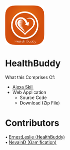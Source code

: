 <a href="https://github.com/ErnestLeslie/HealthBuddy/"><img src = "https://raw.githubusercontent.com/ErnestLeslie/HealthBuddy/master/Documentation/Logo/healthbuddy.png" height="25%" width="25%"></img></a><br/> 
# HealthBuddy
What this Comprises Of: <br/>
- <a href="https://alexa.amazon.com/spa/index.html#skills/beta/amzn1.ask.skill.22cf8ba3-f102-414a-91c9-e11fa6af6637/?ref=skill_dsk_skb_ys
">Alexa Skill</a> <br/>
- Web Application <br/>
  -  Source Code <br/>
  -  Download (Zip File) <br/>

# Contributors
• <a href="https://github.com/ErnestLeslie">ErnestLeslie (HealthBuddy) </a> <br/>
• <a href="https://github.com/NevainD">NevainD (Gamification)</a> 

